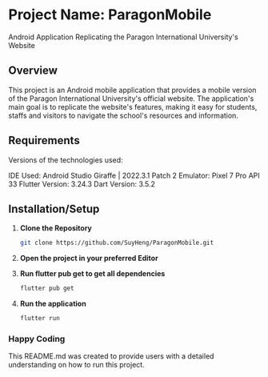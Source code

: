 # Project Name: ParagonMobile

Android Application Replicating the Paragon International University's Website

## Overview

This project is an Android mobile application that provides a mobile version of the Paragon International University's official website. The application's main goal is to replicate the website's features, making it easy for students, staffs and visitors to navigate the school's resources and information.

## Requirements
Versions of the technologies used:

IDE Used: Android Studio Giraffe | 2022.3.1 Patch 2
Emulator: Pixel 7 Pro API 33
Flutter Version: 3.24.3
Dart Version: 3.5.2

## Installation/Setup

1. **Clone the Repository**
    ```bash
    git clone https://github.com/SuyHeng/ParagonMobile.git
    ```

2. **Open the project in your preferred Editor**
3. **Run flutter pub get to get all dependencies**
    ```bash
    flutter pub get
    ```
4. **Run the application**
    ```bash
    flutter run
    ```

### Happy Coding
This README.md was created to provide users with a detailed understanding on how to run this project.